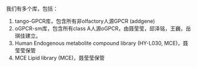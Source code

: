 我们有多个库，包括：

1. tango-GPCR库，包含所有非olfactory人源GPCR  (addgene)
2. oGPCR-sm库，包含所有class A人源oGPCR，由聂莹莹，邱泽铭，王巍，岳琪佳建立。
3. Human Endogenous metabolite compound library (HY-L030, MCE)，聂莹莹保管
4. MCE Lipid library (MCE)，聂莹莹保管
